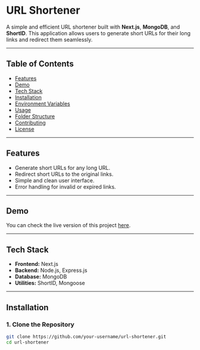 # URL Shortener

A simple and efficient URL shortener built with **Next.js**, **MongoDB**, and **ShortID**. This application allows users to generate short URLs for their long links and redirect them seamlessly.

---

## Table of Contents
- [Features](#features)
- [Demo](#demo)
- [Tech Stack](#tech-stack)
- [Installation](#installation)
- [Environment Variables](#environment-variables)
- [Usage](#usage)
- [Folder Structure](#folder-structure)
- [Contributing](#contributing)
- [License](#license)

---

## Features
- Generate short URLs for any long URL.
- Redirect short URLs to the original links.
- Simple and clean user interface.
- Error handling for invalid or expired links.

---

## Demo
You can check the live version of this project [here](#).

---

## Tech Stack
- **Frontend:** Next.js
- **Backend:** Node.js, Express.js
- **Database:** MongoDB
- **Utilities:** ShortID, Mongoose

---

## Installation

### 1. Clone the Repository
```bash
git clone https://github.com/your-username/url-shortener.git
cd url-shortener
